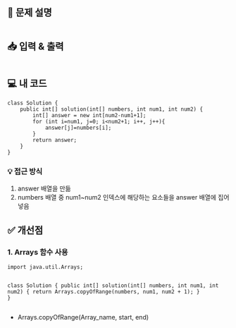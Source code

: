 <h2 id="📝-문제-설명">📝 문제 설명</h2>
<p><img alt="" src="https://velog.velcdn.com/images/seybeses/post/22bac16b-d1c2-48b0-ad62-c9eefaae2530/image.png" /></p>
<h2 id="📥-입력--출력">📥 입력 &amp; 출력</h2>
<p><img alt="" src="https://velog.velcdn.com/images/seybeses/post/422bdac2-4767-48f7-a17c-687f64b86f52/image.png" /></p>
<h2 id="💻-내-코드">💻 내 코드</h2>
<pre><code class="language-java">class Solution {
    public int[] solution(int[] numbers, int num1, int num2) {
        int[] answer = new int[num2-num1+1];
        for (int i=num1, j=0; i&lt;num2+1; i++, j++){
            answer[j]=numbers[i];
        }
        return answer;
    }
}</code></pre>
<h3 id="💡-접근-방식">💡 접근 방식</h3>
<ol>
<li>answer 배열을 만듦</li>
<li>numbers 배열 중 num1~num2 인덱스에 해당하는 요소들을 answer 배열에 집어넣음</li>
</ol>
<h2 id="✅-개선점">✅ 개선점</h2>
<h3 id="1-arrays-함수-사용">1. Arrays 함수 사용</h3>
<pre><code class="language-java">import java.util.Arrays;

class Solution {
    public int[] solution(int[] numbers, int num1, int num2) {
        return Arrays.copyOfRange(numbers, num1, num2 + 1);
    }
}</code></pre>
<ul>
<li>Arrays.copyOfRange(Array_name, start, end)</li>
</ul>